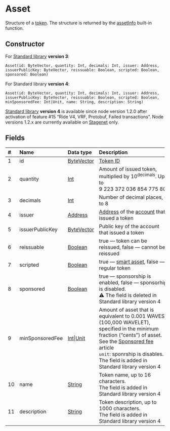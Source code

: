 # Asset

Structure of a [token](/en/blockchain/token/). The structure is returned by the [assetInfo](/en/ride/functions/built-in-functions/blockchain-functions#assetinfo) built-in function.

## Constructor

For [Standard library](/en/ride/script/standard-library) **version 3**:

``` ride
Asset(id: ByteVector, quantity: Int, decimals: Int, issuer: Address, issuerPublicKey: ByteVector, reissuable: Boolean, scripted: Boolean, sponsored: Boolean)
```

For Standard library **version 4**:

``` ride
Asset(id: ByteVector, quantity: Int, decimals: Int, issuer: Address, issuerPublicKey: ByteVector, reissuable: Boolean, scripted: Boolean, minSponsoredFee: Int|Unit, name: String, description: String)
```

[Standard library](/en/ride/script/standard-library) **version 4** is available since node version 1.2.0 after activation of feature #15 “Ride V4, VRF, Protobuf, Failed transactions”. Node versions 1.2.x are currently available on [Stagenet](/en/blockchain/blockchain-network/) only.

## Fields

|   #   | Name | Data type | Description |
| :--- | :--- | :--- | :--- |
| 1 | id | [ByteVector](/en/ride/data-types/byte-vector) | [Token ID](/en/blockchain/token/token-id) |
| 2 | quantity | [Int](/en/ride/data-types/int) | Amount of issued token, multiplied by 10<sup>decimals</sup>. Up to 9&nbsp;223&nbsp;372&nbsp;036&nbsp;854&nbsp;775&nbsp;806 |
| 3 | decimals | [Int](/en/ride/data-types/int) | Number of decimal places, 0 to 8 |
| 4 | issuer | [Address](/en/ride/structures/common-structures/address) | [Address](/en/blockchain/account/address) of the [account](/en/blockchain/account/) that issued a token |
| 5 | issuerPublicKey | [ByteVector](/en/ride/data-types/byte-vector) | Public key of the account that issued a token |
| 6 | reissuable | [Boolean](/en/ride/data-types/boolean) | true — token can be reissued, false — cannot be reissued |
| 7 | scripted | [Boolean](/en/ride/data-types/boolean) | true — [smart asset](/en/building-apps/smart-contracts/what-is-smart-asset), false — regular token |
| 8 | sponsored | [Boolean](/en/ride/data-types/boolean) | true — sponsorship is enabled, false — sponsorhip is disabled.<br>:warning: The field is deleted in Standard library version 4 |
| 9 | minSponsoredFee | [Int](/en/ride/data-types/int)&#124;[Unit](/en/ride/data-types/unit) | Amount of asset that is equivalent to 0.001 WAVES (100,000 WAVELET), specified in the minimum fraction (“cents”) of asset. See the [Sponsored fee](/en/blockchain/waves-protocol/sponsored-fee) article<br>`unit`: sponrship is disables.<br>The field is added in Standard library version 4 |
| 10 | name | [String](/en/ride/data-types/string) | Token name, up to 16 characters.<br>The field is added in Standard library version 4 |
| 11 | description | [String](/en/ride/data-types/string) | Token description, up to 1000 characters.<br>The field is added in Standard library version 4 |
